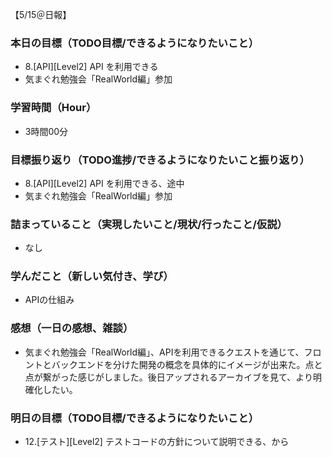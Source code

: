 【5/15＠日報】
### 本日の目標（TODO目標/できるようになりたいこと）
- 8.[API][Level2] API を利用できる
- 気まぐれ勉強会「RealWorld編」参加
### 学習時間（Hour）
- 3時間00分
### 目標振り返り（TODO進捗/できるようになりたいこと振り返り）
- 8.[API][Level2] API を利用できる、途中
- 気まぐれ勉強会「RealWorld編」参加
### 詰まっていること（実現したいこと/現状/行ったこと/仮説）
- なし
### 学んだこと（新しい気付き、学び）
- APIの仕組み
### 感想（一日の感想、雑談）
- 気まぐれ勉強会「RealWorld編」、APIを利用できるクエストを通じて、フロントとバックエンドを分けた開発の概念を具体的にイメージが出来た。点と点が繋がった感じがしました。後日アップされるアーカイブを見て、より明確化したい。
### 明日の目標（TODO目標/できるようになりたいこと）
- 12.[テスト][Level2] テストコードの方針について説明できる、から
